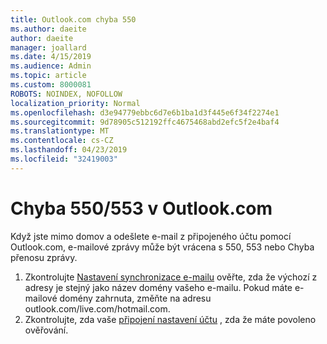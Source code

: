```yaml
---
title: Outlook.com chyba 550
ms.author: daeite
author: daeite
manager: joallard
ms.date: 4/15/2019
ms.audience: Admin
ms.topic: article
ms.custom: 8000081
ROBOTS: NOINDEX, NOFOLLOW
localization_priority: Normal
ms.openlocfilehash: d3e94779ebbc6d7e6b1ba1d3f445e6f34f2274e1
ms.sourcegitcommit: 9d78905c512192ffc4675468abd2efc5f2e4baf4
ms.translationtype: MT
ms.contentlocale: cs-CZ
ms.lasthandoff: 04/23/2019
ms.locfileid: "32419003"
---
```

# <a name="error-550553-in-outlookcom"></a>Chyba 550/553 v Outlook.com

Když jste mimo domov a odešlete e-mail z připojeného účtu pomocí Outlook.com, e-mailové zprávy může být vrácena s 550, 553 nebo Chyba přenosu zprávy.
1. Zkontrolujte [Nastavení synchronizace e-mailu](https://go.microsoft.com/fwlink/?linkid=2031283) ověřte, zda že výchozí z adresy je stejný jako název domény vašeho e-mailu. Pokud máte e-mailové domény zahrnuta, změňte na adresu outlook.com/live.com/hotmail.com.
2. Zkontrolujte, zda vaše [připojení nastavení účtu](https://go.microsoft.com/fwlink/?linkid=875264&clcid=0x409) , zda že máte povoleno ověřování.